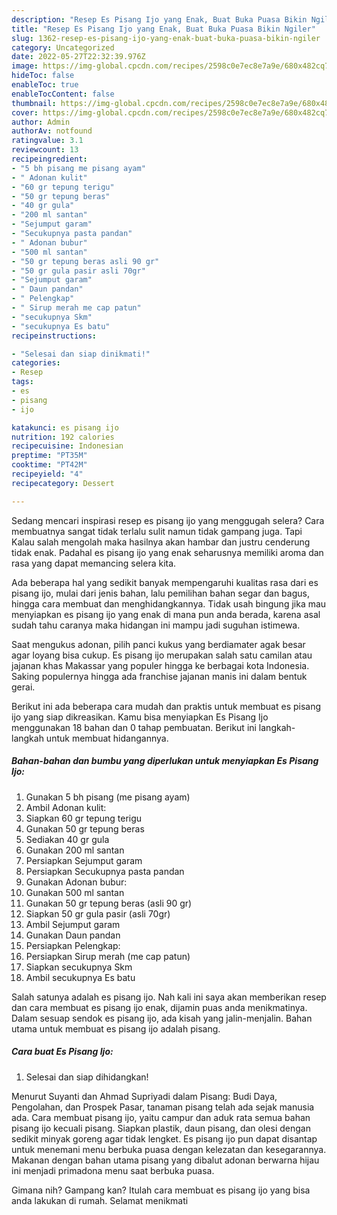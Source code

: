 ```yaml
---
description: "Resep Es Pisang Ijo yang Enak, Buat Buka Puasa Bikin Ngiler"
title: "Resep Es Pisang Ijo yang Enak, Buat Buka Puasa Bikin Ngiler"
slug: 1362-resep-es-pisang-ijo-yang-enak-buat-buka-puasa-bikin-ngiler
category: Uncategorized
date: 2022-05-27T22:32:39.976Z
image: https://img-global.cpcdn.com/recipes/2598c0e7ec8e7a9e/680x482cq70/es-pisang-ijo-foto-resep-utama.jpg
hideToc: false
enableToc: true
enableTocContent: false
thumbnail: https://img-global.cpcdn.com/recipes/2598c0e7ec8e7a9e/680x482cq70/es-pisang-ijo-foto-resep-utama.jpg
cover: https://img-global.cpcdn.com/recipes/2598c0e7ec8e7a9e/680x482cq70/es-pisang-ijo-foto-resep-utama.jpg
author: Admin
authorAv: notfound
ratingvalue: 3.1
reviewcount: 13
recipeingredient:
- "5 bh pisang me pisang ayam"
- " Adonan kulit"
- "60 gr tepung terigu"
- "50 gr tepung beras"
- "40 gr gula"
- "200 ml santan"
- "Sejumput garam"
- "Secukupnya pasta pandan"
- " Adonan bubur"
- "500 ml santan"
- "50 gr tepung beras asli 90 gr"
- "50 gr gula pasir asli 70gr"
- "Sejumput garam"
- " Daun pandan"
- " Pelengkap"
- " Sirup merah me cap patun"
- "secukupnya Skm"
- "secukupnya Es batu"
recipeinstructions:

- "Selesai dan siap dinikmati!"
categories:
- Resep
tags:
- es
- pisang
- ijo

katakunci: es pisang ijo 
nutrition: 192 calories
recipecuisine: Indonesian
preptime: "PT35M"
cooktime: "PT42M"
recipeyield: "4"
recipecategory: Dessert

---
```



Sedang mencari inspirasi resep es pisang ijo yang menggugah selera? Cara membuatnya sangat tidak terlalu sulit namun tidak gampang juga. Tapi Kalau salah mengolah maka hasilnya akan hambar dan justru cenderung tidak enak. Padahal es pisang ijo yang enak seharusnya memiliki aroma dan rasa yang dapat memancing selera kita.


Ada beberapa hal yang sedikit banyak mempengaruhi kualitas rasa dari es pisang ijo, mulai dari jenis bahan, lalu pemilihan bahan segar dan bagus, hingga cara membuat dan menghidangkannya. Tidak usah bingung jika mau menyiapkan es pisang ijo yang enak di mana pun anda berada, karena asal sudah tahu caranya maka hidangan ini mampu jadi suguhan istimewa.

Saat mengukus adonan, pilih panci kukus yang berdiamater agak besar agar loyang bisa cukup. Es pisang ijo merupakan salah satu camilan atau jajanan khas Makassar yang populer hingga ke berbagai kota Indonesia. Saking populernya hingga ada franchise jajanan manis ini dalam bentuk gerai.


Berikut ini ada beberapa cara mudah dan praktis untuk membuat es pisang ijo yang siap dikreasikan. Kamu bisa menyiapkan Es Pisang Ijo menggunakan 18 bahan dan 0 tahap pembuatan. Berikut ini langkah-langkah untuk membuat hidangannya.

<!--inarticleads1-->

##### Bahan-bahan dan bumbu yang diperlukan untuk menyiapkan Es Pisang Ijo:

1. Gunakan 5 bh pisang (me pisang ayam)
1. Ambil  Adonan kulit:
1. Siapkan 60 gr tepung terigu
1. Gunakan 50 gr tepung beras
1. Sediakan 40 gr gula
1. Gunakan 200 ml santan
1. Persiapkan Sejumput garam
1. Persiapkan Secukupnya pasta pandan
1. Gunakan  Adonan bubur:
1. Gunakan 500 ml santan
1. Gunakan 50 gr tepung beras (asli 90 gr)
1. Siapkan 50 gr gula pasir (asli 70gr)
1. Ambil Sejumput garam
1. Gunakan  Daun pandan
1. Persiapkan  Pelengkap:
1. Persiapkan  Sirup merah (me cap patun)
1. Siapkan secukupnya Skm
1. Ambil secukupnya Es batu


Salah satunya adalah es pisang ijo. Nah kali ini saya akan memberikan resep dan cara membuat es pisang ijo enak, dijamin puas anda menikmatinya. Dalam sesuap sendok es pisang ijo, ada kisah yang jalin-menjalin. Bahan utama untuk membuat es pisang ijo adalah pisang. 

<!--inarticleads2-->

##### Cara buat Es Pisang Ijo:


1. Selesai dan siap dihidangkan!

Menurut Suyanti dan Ahmad Supriyadi dalam Pisang: Budi Daya, Pengolahan, dan Prospek Pasar, tanaman pisang telah ada sejak manusia ada. Cara membuat pisang ijo, yaitu campur dan aduk rata semua bahan pisang ijo kecuali pisang. Siapkan plastik, daun pisang, dan olesi dengan sedikit minyak goreng agar tidak lengket. Es pisang ijo pun dapat disantap untuk menemani menu berbuka puasa dengan kelezatan dan kesegarannya. Makanan dengan bahan utama pisang yang dibalut adonan berwarna hijau ini menjadi primadona menu saat berbuka puasa. 

Gimana nih? Gampang kan? Itulah cara membuat es pisang ijo yang bisa anda lakukan di rumah. Selamat menikmati
